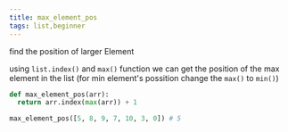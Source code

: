 ```yaml
---
title: max_element_pos
tags: list,beginner
---
```


find the position of larger Element

using `list.index()` and `max()` function we can get the position of the max element in the list (for min element's possition change the `max()` to `min()`)

```py
def max_element_pos(arr):
  return arr.index(max(arr)) + 1
```

```python
max_element_pos([5, 8, 9, 7, 10, 3, 0]) # 5
```